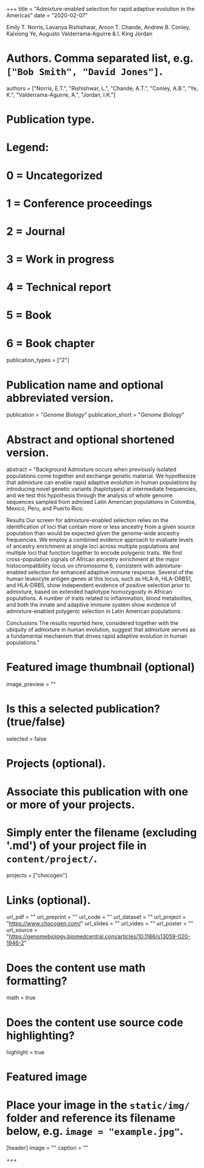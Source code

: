 +++
title = "Admixture-enabled selection for rapid adaptive evolution in the Americas"
date = "2020-02-07"

Emily T. Norris, Lavanya Rishishwar, Aroon T. Chande, Andrew B. Conley, Kaixiong Ye, Augusto Valderrama-Aguirre & I. King Jordan 

# Authors. Comma separated list, e.g. `["Bob Smith", "David Jones"]`.
authors = ["Norris, E.T.", "Rishishwar, L.", "Chande, A.T.", "Conley, A.B.", "Ye, K.", "Valderrama-Aguirre, A.", "Jordan, I.K."]
# Publication type.
# Legend:
# 0 = Uncategorized
# 1 = Conference proceedings
# 2 = Journal
# 3 = Work in progress
# 4 = Technical report
# 5 = Book
# 6 = Book chapter
publication_types = ["2"]

# Publication name and optional abbreviated version.
publication = "*Genome Biology*"
publication_short = "*Genome Biology*"

# Abstract and optional shortened version.
abstract = "Background
Admixture occurs when previously isolated populations come together and exchange genetic material. We hypothesize that admixture can enable rapid adaptive evolution in human populations by introducing novel genetic variants (haplotypes) at intermediate frequencies, and we test this hypothesis through the analysis of whole genome sequences sampled from admixed Latin American populations in Colombia, Mexico, Peru, and Puerto Rico.

Results
Our screen for admixture-enabled selection relies on the identification of loci that contain more or less ancestry from a given source population than would be expected given the genome-wide ancestry frequencies. We employ a combined evidence approach to evaluate levels of ancestry enrichment at single loci across multiple populations and multiple loci that function together to encode polygenic traits. We find cross-population signals of African ancestry enrichment at the major histocompatibility locus on chromosome 6, consistent with admixture-enabled selection for enhanced adaptive immune response. Several of the human leukocyte antigen genes at this locus, such as HLA-A, HLA-DRB51, and HLA-DRB5, show independent evidence of positive selection prior to admixture, based on extended haplotype homozygosity in African populations. A number of traits related to inflammation, blood metabolites, and both the innate and adaptive immune system show evidence of admixture-enabled polygenic selection in Latin American populations.

Conclusions
The results reported here, considered together with the ubiquity of admixture in human evolution, suggest that admixture serves as a fundamental mechanism that drives rapid adaptive evolution in human populations."

# Featured image thumbnail (optional)
image_preview = ""

# Is this a selected publication? (true/false)
selected = false

# Projects (optional).
#   Associate this publication with one or more of your projects.
#   Simply enter the filename (excluding '.md') of your project file in `content/project/`.
projects = ["chocogen"]

# Links (optional).
url_pdf = ""
url_preprint = ""
url_code = ""
url_dataset = ""
url_project = "https://www.chocogen.com/"
url_slides = ""
url_video = ""
url_poster = ""
url_source = "https://genomebiology.biomedcentral.com/articles/10.1186/s13059-020-1946-2"

# Does the content use math formatting?
math = true

# Does the content use source code highlighting?
highlight = true

# Featured image
# Place your image in the `static/img/` folder and reference its filename below, e.g. `image = "example.jpg"`.
[header]
image = ""
caption = ""

+++


